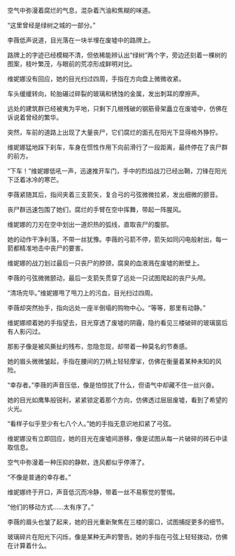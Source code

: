 空气中弥漫着腐烂的气息，混杂着汽油和焦糊的味道。

“这里曾经是绿树之城的一部分。”

李薇低声说道，目光落在一块半埋在废墟中的路牌上。

路牌上的字迹已经模糊不清，但依稀能辨认出“绿树”两个字，旁边还刻着一棵树的图案，枝叶繁茂，与眼前的荒凉形成鲜明对比。

维妮娜没有回应，她的目光扫过四周，手指在方向盘上微微收紧。

车头缓缓转向，轮胎碾过碎裂的玻璃和锈蚀的金属，发出刺耳的摩擦声。

远处的建筑群已经被夷为平地，只剩下几根残破的钢筋骨架矗立在废墟中，仿佛在诉说着曾经的繁华。

突然，车前的道路上出现了大量丧尸，它们腐烂的面孔在阳光下显得格外狰狞。

维妮娜猛地踩下刹车，车身在惯性作用下向前滑行了一段距离，最终停在了丧尸群的前方。

“下车！”维妮娜低吼一声，迅速推开车门，手中的烈焰战刀已经出鞘，刀锋在阳光下泛着冰冷的寒芒。

李薇紧随其后，指间夹着三支箭矢，复合弓的弓弦微微拉紧，发出细微的颤音。

丧尸群迅速包围了她们，腐烂的手臂在空中挥舞，带起一阵腥风。

维妮娜的刀刃在空中划出一道炽热的弧线，直取丧尸的腹部。

她的动作干净利落，不带一丝犹豫。李薇的弓箭不停，箭矢如同闪电般射出，每一箭都精准地击中丧尸的要害。

维妮娜的战刀划过最后一只丧尸的脖颈，腐臭的血液溅在废墟的断壁上。

李薇的弓弦微微颤动，最后一支箭矢贯穿了远处一只试图爬起的丧尸头颅。

“清场完毕。”维妮娜甩了甩刀上的污血，目光扫过四周。

李薇却突然抬手，指向远处一座半倒塌的购物中心。“等等，那里有动静。”

维妮娜顺着她的手指望去，目光穿透了废墟的阴霾，隐约看见三楼破碎的玻璃窗后有人影闪过。

那影子像是被风撕扯的残布，忽隐忽现，却带着一种莫名的节奏感。

她的眉头微微皱起，手指在腰间的刀柄上轻轻摩挲，仿佛在衡量着某种未知的风险。

“幸存者。”李薇的声音压低，像是怕惊扰了什么，但语气中却藏不住一丝兴奋。

她的目光如鹰隼般锐利，紧紧锁定着那个方向，仿佛透过层层废墟，看到了希望的火光。

“看样子似乎至少有七八个人。”她的手指无意识地扣紧了弓弦。

维妮娜没有立即回应，她的目光在废墟间游移，像是试图从每一片破碎的砖石中读取信息。

空气中弥漫着一种压抑的静默，连风都似乎停滞了。

“不像是普通的幸存者。”

维妮娜终于开口，声音低沉而冷静，带着一丝不易察觉的警惕。

“他们的移动方式……太有序了。”

李薇的眉头也皱了起来，她的目光重新聚焦在三楼的窗口，试图捕捉更多的细节。

玻璃碎片在阳光下闪烁，像是某种无声的警告。她的手指在弓弦上轻轻拨动，仿佛在计算着什么。